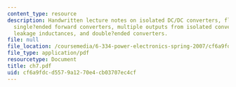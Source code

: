 ```yaml
---
content_type: resource
description: Handwritten lecture notes on isolated DC/DC converters, flyback converters,
  single?ended forward converters, multiple outputs from isolated converters, transformer
  leakage inductances, and double?ended converters.
file: null
file_location: /coursemedia/6-334-power-electronics-spring-2007/cf6a9fdcd5579a1270e4cb03707ec4cf_ch7.pdf
file_type: application/pdf
resourcetype: Document
title: ch7.pdf
uid: cf6a9fdc-d557-9a12-70e4-cb03707ec4cf
---
```

